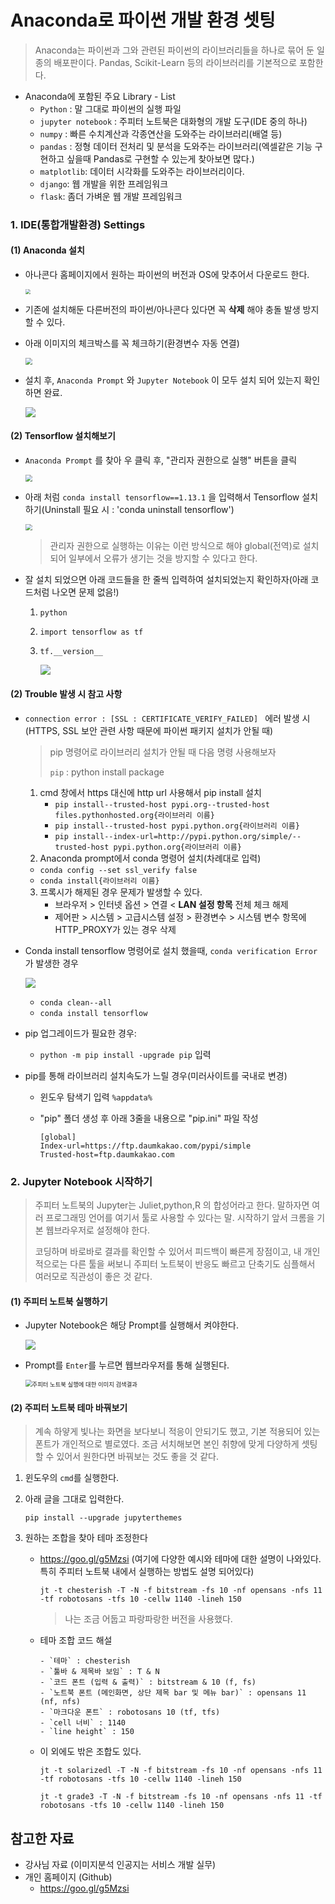 # Anaconda로 파이썬 개발 환경 셋팅

> Anaconda는 파이썬과 그와 관련된 파이썬의 라이브러리들을 하나로 묶어 둔 일종의 배포판이다. Pandas, Scikit-Learn 등의 라이브러리를 기본적으로 포함한다.

- Anaconda에 포함된 주요 Library - List
  - `Python` : 말 그대로 파이썬의 실행 파일
  - `jupyter notebook` : 주피터 노트북은 대화형의 개발 도구(IDE 중의 하나)
  - `numpy` : 빠른 수치계산과 각종연산을 도와주는 라이브러리(배열 등)
  - `pandas` : 정형 데이터 전처리 및 분석을 도와주는 라이브러리(엑셀같은 기능 구현하고 싶을때 Pandas로 구현할 수 있는게 찾아보면 많다.)
  - `matplotlib`: 데이터 시각화를 도와주는 라이브러리이다.
  - `django`: 웹 개발을 위한 프레임워크
  - `flask`: 좀더 가벼운 웹 개발 프레임워크



### 1. IDE(통합개발환경) Settings

#### (1) Anaconda 설치

- 아나콘다 홈페이지에서 원하는 파이썬의 버전과 OS에 맞추어서 다운로드 한다.

  <img src="C:\Users\bruce0809\Images\SettingAnaconda.jpg" style="zoom:50%;" />

- 기존에 설치해둔 다른버전의 파이썬/아나콘다 있다면 꼭 **삭제** 해야 충돌 발생 방지 할 수 있다.

- 아래 이미지의 체크박스를 꼭 체크하기(환경변수 자동 연결)

  <img src="C:\Users\bruce0809\Images\SettingAnaconda_2.jpg" style="zoom: 67%;" />

- 설치 후, `Anaconda Prompt` 와 `Jupyter Notebook` 이 모두 설치 되어 있는지 확인하면 완료.

  ![](C:\Users\bruce0809\Images\SettingAnaconda_3.jpg)



#### (2) Tensorflow 설치해보기

- `Anaconda Prompt` 를 찾아 우 클릭 후, "관리자 권한으로 실행" 버튼을 클릭

  <img src="C:\Users\bruce0809\Images\SettingAnaconda_4.jpg" style="zoom:67%;" />

- 아래 처럼 `conda install tensorflow==1.13.1` 을 입력해서 Tensorflow 설치하기(Uninstall 필요 시 : 'conda uninstall tensorflow')

  <img src="C:\Users\bruce0809\AppData\Roaming\Typora\typora-user-images\image-20200105144242425.png" style="zoom:67%;" />

  > 관리자 권한으로 실행하는 이유는 이런 방식으로 해야 global(전역)로 설치 되어 일부에서 오류가 생기는 것을 방지할 수 있다고 한다.

- 잘 설치 되었으면 아래 코드들을 한 줄씩 입력하여 설치되었는지 확인하자(아래 코드처럼 나오면 문제 없음!)

  1. `python`

  2. `import tensorflow as tf`

  3. `tf.__version__`

     ![](C:\Users\bruce0809\Images\SettingAnaconda_6.jpg)



#### (2) Trouble 발생 시 참고 사항

- `connection error : [SSL : CERTIFICATE_VERIFY_FAILED] ` 에러 발생 시(HTTPS, SSL 보안 관련 사항 때문에 파이썬 패키지 설치가 안될 때)

  > pip 명령어로 라이브러리 설치가 안될 때 다음 명령 사용해보자
  >
  > `pip` : python install package

  1. cmd 창에서 https 대신에 http url 사용해서 pip install 설치
     - `pip install--trusted-host pypi.org--trusted-host files.pythonhosted.org{라이브러리 이름}`
     - `pip install--trusted-host pypi.python.org{라이브러리 이름}`
     - `pip install--index-url=http://pypi.python.org/simple/--trusted-host pypi.python.org{라이브러리 이름}`
  2.  Anaconda prompt에서 conda 명령어 설치(차례대로 입력)
     - `conda config --set ssl_verify false`
     - `conda install{라이브러리 이름}`
  3. 프록시가 해제된 경우 문제가 발생할 수 있다.
     - 브라우저 > 인터넷 옵션 > 연결 < **LAN 설정 항목** 전체 체크 해제
     - 제어판 > 시스템 > 고급시스템 설정 > 환경변수 > 시스템 변수 항목에 HTTP_PROXY가 있는 경우 삭제

- Conda install tensorflow 명령어로 설치 했을때, `conda verification Error` 가 발생한 경우

  ![](C:\Users\bruce0809\Images\SettingAnaconda_7.JPG)

  - `conda clean--all`
  - `conda install tensorflow`

- pip 업그레이드가 필요한 경우:

  - `python -m pip install -upgrade pip` 입력

- pip를 통해 라이브러리 설치속도가 느릴 경우(미러사이트를 국내로 변경)

  - 윈도우 탐색기 입력 `%appdata%`

  - "pip" 폴더 생성 후 아래 3줄을 내용으로 "pip.ini" 파일 작성

    ```shell
    [global]
    Index-url=https://ftp.daumkakao.com/pypi/simple
    Trusted-host=ftp.daumkakao.com
    ```

    

### 2. Jupyter Notebook 시작하기

> 주피터 노트북의 Jupyter는 Juliet,python,R 의 합성어라고 한다. 말하자면 여러 프로그래밍 언어를 여기서 툴로 사용할 수 있다는 말. 시작하기 앞서 크롬을 기본 웹브라우저로 설정해야 한다.
>
> 코딩하며 바로바로 결과를 확인할 수 있어서 피드백이 빠른게 장점이고, 내 개인적으로는 다른 툴을 써보니 주피터 노트북이 반응도 빠르고 단축기도 심플해서  여러모로 직관성이 좋은 것 같다.

#### (1) 주피터 노트북 실행하기

- Jupyter Notebook은 해당 Prompt를 실행해서 켜야한다.

  ![](https://t1.daumcdn.net/cfile/tistory/99347C4C5A9CDCE50B)

- Prompt를 `Enter`를 누르면 웹브라우저를 통해 실행된다.

  <img src="https://dojang.io/pluginfile.php/14085/mod_page/content/7/046011_.png" alt="주피터 노트북 실행에 대한 이미지 검색결과" style="zoom:67%;" />



#### (2) 주피터 노트북 테마 바꿔보기

> 계속 하얗게 빛나는 화면을 보다보니 적응이 안되기도 했고, 기본 적용되어 있는 폰트가 개인적으로 별로였다. 조금 서치해보면 본인 취향에 맞게 다양하게 셋팅할 수 있어서 원한다면 바꿔보는 것도 좋을 것 같다.

1. 윈도우의 `cmd`를 실행한다.

2. 아래 글을 그대로 입력한다.

   ```shell
   pip install --upgrade jupyterthemes
   ```

3. 원하는 조합을 찾아 테마 조정한다

   - https://goo.gl/g5Mzsi (여기에 다양한 예시와 테마에 대한 설명이 나와있다. 특히 주피터 노트북 내에서 실행하는 방법도 설명 되어있다)

     ```shell
     jt -t chesterish -T -N -f bitstream -fs 10 -nf opensans -nfs 11 -tf robotosans -tfs 10 -cellw 1140 -lineh 150
     ```

     > 나는 조금 어둡고  파랑파랑한 버전을 사용했다.

   - 테마 조합 코드 해설

     ```shell
     - `테마` : chesterish
     - `툴바 & 제목바 보임` : T & N
     - `코드 폰트 (입력 & 출력)` : bitstream & 10 (f, fs)
     - `노트북 폰트 (메인화면, 상단 제목 bar 및 메뉴 bar)` : opensans 11 (nf, nfs)
     - `마크다운 폰트` : robotosans 10 (tf, tfs)
     - `cell 너비` : 1140
     - `line height` : 150 
     ```

   - 이 외에도 밖은 조합도 있다.

     ```shell
     jt -t solarizedl -T -N -f bitstream -fs 10 -nf opensans -nfs 11 -tf robotosans -tfs 10 -cellw 1140 -lineh 150
     ```

     ```shell
     jt -t grade3 -T -N -f bitstream -fs 10 -nf opensans -nfs 11 -tf robotosans -tfs 10 -cellw 1140 -lineh 150
     ```

     

##  참고한 자료

- 강사님 자료 (이미지분석 인공지는 서비스 개발 실무)
- 개인 홈페이지 (Github)
  * https://goo.gl/g5Mzsi 